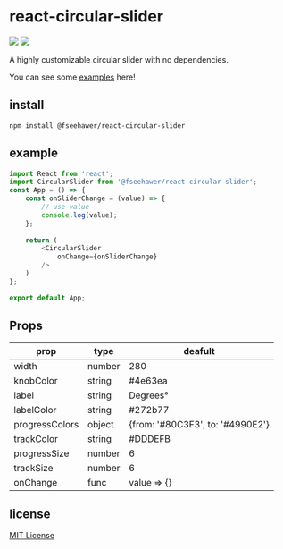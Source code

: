 # react-circular-slider

![](https://img.shields.io/badge/version-1.0.5-green.svg) ![](https://img.shields.io/badge/license-MIT-blue.svg)

A highly customizable circular slider with no dependencies. 

You can see some [examples](https://fseehawer.github.io/react-circular-slider/) here!

## install

```
npm install @fseehawer/react-circular-slider
```

## example

```javascript
import React from 'react';
import CircularSlider from '@fseehawer/react-circular-slider';
const App = () => {
    const onSliderChange = (value) => {
        // use value
        console.log(value);
    };
    
    return (
        <CircularSlider
            onChange={onSliderChange}
        />
    )
};

export default App;
```

## Props

prop             | type   | deafult
-----------------|--------|--------
width            | number | 280
knobColor        | string | #4e63ea
label            | string | Degrees°
labelColor       | string | #272b77
progressColors   | object | {from: '#80C3F3', to: '#4990E2'}
trackColor       | string | #DDDEFB
progressSize     | number | 6
trackSize        | number | 6
onChange         | func   | value => {}


## license

[MIT License](https://opensource.org/licenses/MIT)
